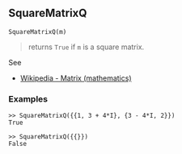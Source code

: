 ## SquareMatrixQ

```
SquareMatrixQ(m)
```

> returns `True` if `m` is a square matrix.

See
* [Wikipedia - Matrix (mathematics)](https://en.wikipedia.org/wiki/Matrix_(mathematics))

### Examples

```
>> SquareMatrixQ({{1, 3 + 4*I}, {3 - 4*I, 2}})
True

>> SquareMatrixQ({{}})
False
```
